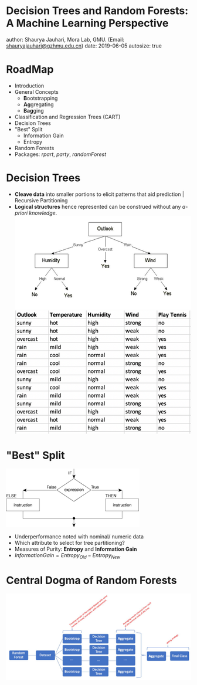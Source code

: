 Decision Trees and Random Forests: A Machine Learning Perspective
========================================================
author: Shaurya Jauhari, Mora Lab, GMU. (Email: shauryajauhari@gzhmu.edu.cn)
date: 2019-06-05
autosize: true

RoadMap
========================================================

- Introduction
- General Concepts
  - **B**ootstrapping
  - **Ag**gregating
  - **Bag**ging
- Classification and Regression Trees (CART)
- Decision Trees
- "Best" Split
  - Information Gain
  - Entropy
- Random Forests
- Packages: *rpart*, *party*, *randomForest*


Decision Trees
========================================================

- **Cleave data** into smaller portions to elicit patterns that aid prediction | Recursive Partitioning
- **Logical structures** hence represented can be construed without any *a-priori knowledge*.
![Decision Tree Example](./Decision_Tree_Example.jpg)
![Decision Tree Example Table](./Decision_Tree_Example_Table.png)

"Best" Split
========================================================
![Condition Check](./If_Then_Template.png)
- Underperformance noted with nominal/ numeric data
- Which attribute to select for tree partitioning?
- Measures of Purity: **Entropy** and **Information Gain**
- $Information Gain = Entropy_{Old} - Entropy_{New}$ 

Central Dogma of Random Forests
========================================================
![Central Dogma of Random Forests](./Central_Dogma_of_Random_Forests.jpg)
